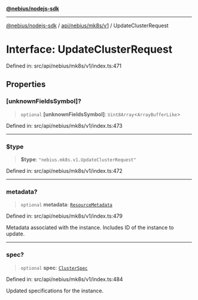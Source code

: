 [**@nebius/nodejs-sdk**](../../../../../README.md)

---

[@nebius/nodejs-sdk](../../../../../README.md) / [api/nebius/mk8s/v1](../README.md) / UpdateClusterRequest

# Interface: UpdateClusterRequest

Defined in: src/api/nebius/mk8s/v1/index.ts:471

## Properties

### \[unknownFieldsSymbol\]?

> `optional` **\[unknownFieldsSymbol\]**: `Uint8Array`\<`ArrayBufferLike`\>

Defined in: src/api/nebius/mk8s/v1/index.ts:473

---

### $type

> **$type**: `"nebius.mk8s.v1.UpdateClusterRequest"`

Defined in: src/api/nebius/mk8s/v1/index.ts:472

---

### metadata?

> `optional` **metadata**: [`ResourceMetadata`](../../../common/v1/interfaces/ResourceMetadata.md)

Defined in: src/api/nebius/mk8s/v1/index.ts:479

Metadata associated with the instance.
Includes ID of the instance to update.

---

### spec?

> `optional` **spec**: [`ClusterSpec`](ClusterSpec.md)

Defined in: src/api/nebius/mk8s/v1/index.ts:484

Updated specifications for the instance.

